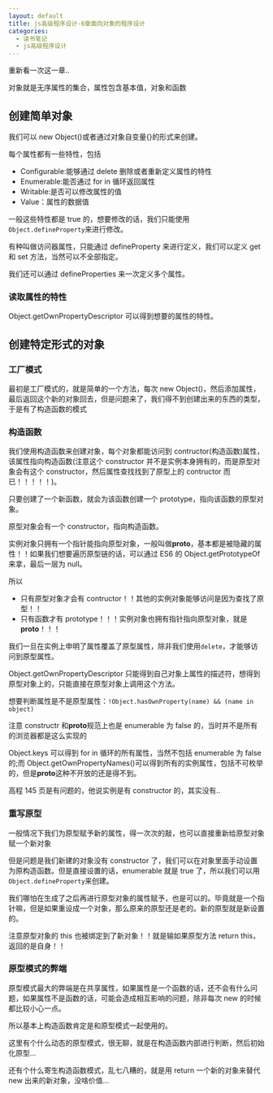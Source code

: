```yaml
---
layout: default
title: js高级程序设计-6章面向对象的程序设计
categories:
  - 读书笔记
  - js高级程序设计
---
```


重新看一次这一章..

对象就是无序属性的集合，属性包含基本值，对象和函数

## 创建简单对象

我们可以 new Object()或者通过对象自变量{}的形式来创建。

每个属性都有一些特性，包括

- Configurable:能够通过 delete 删除或者重新定义属性的特性
- Enumerable:能否通过 for in 循环返回属性
- Writable:是否可以修改属性的值
- Value：属性的数据值

一般这些特性都是 true 的，想要修改的话，我们只能使用`Object.defineProperty`来进行修改。

有种叫做访问器属性，只能通过 defineProperty 来进行定义，我们可以定义 get 和 set 方法，当然可以不全部指定。

我们还可以通过 defineProperties 来一次定义多个属性。

### 读取属性的特性

Object.getOwnPropertyDescriptor 可以得到想要的属性的特性。

## 创建特定形式的对象

### 工厂模式

最初是工厂模式的，就是简单的一个方法，每次 new Object()，然后添加属性，最后返回这个新的对象回去，但是问题来了，我们得不到创建出来的东西的类型，于是有了构造函数的模式

### 构造函数

我们使用构造函数来创建对象，每个对象都能访问到 contructor(构造函数)属性，该属性指向构造函数(注意这个 constructor 并不是实例本身拥有的，而是原型对象会有这个 constructor，然后属性查找找到了原型上的 contructor 而已！！！！！)。

只要创建了一个新函数，就会为该函数创建一个 prototype，指向该函数的原型对象。

原型对象会有一个 constructor，指向构造函数。

实例对象只拥有一个指针能指向原型对象，一般叫做**proto**，基本都是被隐藏的属性！！如果我们想要遍历原型链的话，可以通过 ES6 的 Object.getPrototypeOf 来拿，最后一层为 null。

所以

- 只有原型对象才会有 contructor！！其他的实例对象能够访问是因为查找了原型！！
- 只有函数才有 prototype！！！实例对象也拥有指针指向原型对象，就是**proto**！！！

我们一旦在实例上申明了属性覆盖了原型属性，除非我们使用`delete`，才能够访问到原型属性。

Object.getOwnPropertyDescriptor 只能得到自己对象上属性的描述符，想得到原型对象上的，只能直接在原型对象上调用这个方法。

想要判断属性是不是原型属性：`!Object.hasOwnProperty(name) && (name in object)`

注意 constructr 和**proto**规范上也是 enumerable 为 false 的，当时并不是所有的浏览器都是这么实现的

Object.keys 可以得到 for in 循环的所有属性，当然不包括 enumerable 为 false 的;而 Object.getOwnPropertyNames()可以得到所有的实例属性，包括不可枚举的，但是**proto**这种不开放的还是得不到。

高程 145 页是有问题的，他说实例是有 constructor 的，其实没有..

### 重写原型

一般情况下我们为原型赋予新的属性，得一次次的敲，也可以直接重新给原型对象赋一个新对象

但是问题是我们新建的对象没有 constructor 了，我们可以在对象里面手动设置为原构造函数。但是直接设置的话，enumerable 就是 true 了，所以我们可以用`Object.defineProperty`来创建。

我们哪怕在生成了之后再进行原型对象的属性赋予，也是可以的。毕竟就是一个指针嘛，但是如果重设成一个对象，那么原来的原型还是老的。新的原型就是新设置的。

注意原型对象的 this 也被绑定到了新对象！！就是输如果原型方法 return this，返回的是自身！！

### 原型模式的弊端

原型模式最大的弊端是在共享属性，如果属性是一个函数的话，还不会有什么问题，如果属性不是函数的话，可能会造成相互影响的问题，除非每次 new 的时候都比较小心一点。

所以基本上构造函数肯定是和原型模式一起使用的。

这里有个什么动态的原型模式，很无聊，就是在构造函数内部进行判断，然后初始化原型...

还有个什么寄生构造函数模式，乱七八糟的，就是用 return 一个新的对象来替代 new 出来的新对象，没啥价值...
